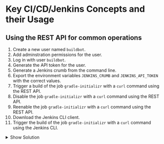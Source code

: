# Key CI/CD/Jenkins Concepts and their Usage

## Using the REST API for common operations

1. Create a new user named `buildbot`.
2. Add adminstration permissions for the user.
3. Log in with user `buildbot`.
4. Generate the API token for the user.
5. Generate a Jenkins crumb from the command line.
6. Export the environment variables `JENKINS_CRUMB` and `JENKINS_API_TOKEN` with the correct values.
7. Trigger a build of the job `gradle-initializr` with a `curl` command using the REST API.
8. Disable the job `gradle-initializr` with a `curl` command using the REST API.
9. Reenable the job `gradle-initializr` with a `curl` command using the REST API.
10. Download the Jenkins CLI client.
11. Trigger the build of the job `gradle-initializr` with a `curl` command using the Jenkins CLI.

<details><summary>Show Solution</summary>
<p>

Create the new user.

![Create User](./images/09-rest-api/create-user.png)

Add user permissions.

![User Permissions](./images/09-rest-api/user-permissions.png)

Generate the API token.

![API Token](./images/09-rest-api/api-token.png)

Generate the Jenkins crumb from the CLI.

```bash
$ curl -u "buildbot:pwd" 'http://localhost:8080/crumbIssuer/api/xml?xpath=concat(//crumbRequestField,":",//crumb)'
Jenkins-Crumb:890d0b4c9c1b111deb55b196813a0ae1
$ export JENKINS_CRUMB=Jenkins-Crumb:890d0b4c9c1b111deb55b196813a0ae1
$ export JENKINS_API_TOKEN=11e2f3c68399b6bc3a28bc06e002be104d
```

Trigger a build with the `curl` command.

```bash
$ curl -X POST -H "$JENKINS_CRUMB" http://buildbot:$JENKINS_API_TOKEN@localhost:8080/job/gradle-initializr/build
```

Disable the job via the REST API. You will see that the job indicated its status.

```bash
$ curl -X POST -H "$JENKINS_CRUMB" http://buildbot:$JENKINS_API_TOKEN@localhost:8080/job/gradle-initializr/disable
```

![Disabled Job](./images/09-rest-api/disabled-job.png)

Reenable the job.

```bash
$ curl -X POST -H "$JENKINS_CRUMB" http://buildbot:$JENKINS_API_TOKEN@localhost:8080/job/gradle-initializr/enable
```

Download the Jenkins URL by calling the URL `localhost:8080/jnlpJars/jenkins-cli.jar` from the browser.

In the terminal, navigate to the directory that contains the Jenkins CLI JAR file. Use the Jenkins CLI to trigger a build with the correct command. This simply provide the password instead of the API token.

```bash
$ java -jar jenkins-cli.jar -s http://localhost:8080 -auth buildbot:pwd build gradle-initializr
```



</p>
</details>